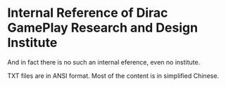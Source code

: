 # Internal Reference of Dirac GamePlay Research and Design Institute 
 


And in fact there is no such an internal eference, even no institute.

TXT files are in ANSI format. Most of the content is in simplified Chinese.